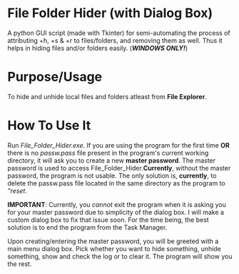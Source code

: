 # File Folder Hider (with Dialog Box)
 A python GUI script (made with Tkinter) for semi-automating the process of attributing +h, +s & +r to files/folders, and removing them as well. Thus it helps in hiding files and/or folders easily. (***WINDOWS ONLY!***)

# Purpose/Usage
 To hide and unhide local files and folders atleast from **File Explorer**.

 # How To Use It
 Run *File_Folder_Hider.exe*. If you are using the program for the first time **OR** there is no *passw.pass* file present in the program's current working directory, it will  ask you to create a new **master password**. The master password is used to access File_Folder_Hider.**Currently**, without the master password, the program is not usable. The only solution is, **currently**, to delete the passw.pass file located in the same directory as the program to *"reset*.

 **IMPORTANT**: Currently, you *cannot* exit the program when it is asking you for your master password due to simplicity of the dialog box. I will make a custom dialog box to fix that issue soon. For the time being, the best solution is to end the program from the Task Manager.

 Upon creating/entering the master password, you will be greeted with a main menu dialog box. Pick whether you want to hide something, unhide something, show and check the log or to clear it. The program will show you the rest.